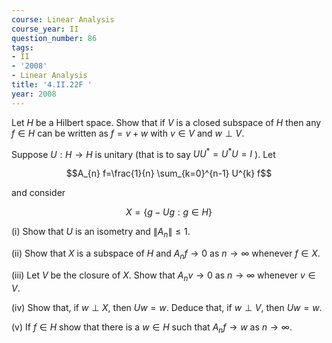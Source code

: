 ```yaml
---
course: Linear Analysis
course_year: II
question_number: 86
tags:
- II
- '2008'
- Linear Analysis
title: '4.II.22F '
year: 2008
---
```



Let $H$ be a Hilbert space. Show that if $V$ is a closed subspace of $H$ then any $f \in H$ can be written as $f=v+w$ with $v \in V$ and $w \perp V$.

Suppose $U: H \rightarrow H$ is unitary (that is to say $U U^{*}=U^{*} U=I$ ). Let

$$A_{n} f=\frac{1}{n} \sum_{k=0}^{n-1} U^{k} f$$

and consider

$$X=\{g-U g: g \in H\}$$

(i) Show that $U$ is an isometry and $\left\|A_{n}\right\| \leqslant 1$.

(ii) Show that $X$ is a subspace of $H$ and $A_{n} f \rightarrow 0$ as $n \rightarrow \infty$ whenever $f \in X$.

(iii) Let $V$ be the closure of $X$. Show that $A_{n} v \rightarrow 0$ as $n \rightarrow \infty$ whenever $v \in V$.

(iv) Show that, if $w \perp X$, then $U w=w$. Deduce that, if $w \perp V$, then $U w=w$.

(v) If $f \in H$ show that there is a $w \in H$ such that $A_{n} f \rightarrow w$ as $n \rightarrow \infty$.
